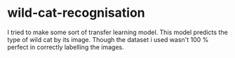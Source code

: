# wild-cat-recognisation
I tried to make some sort of transfer learning model.
This model predicts the type of wild cat by its image.
Though the dataset i used wasn't 100 % perfect in correctly labelling the images.
